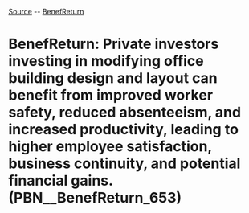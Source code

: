 [Source](https://github.com/mm80843/T3.5/blob/main/docs/index.md) -- [BenefReturn](https://github.com/mm80843/T3.5/tree/main/docs/BenefReturn/index.md) 

# BenefReturn: __Private investors investing in modifying office building design and layout can benefit from improved worker safety, reduced absenteeism, and increased productivity, leading to higher employee satisfaction, business continuity, and potential financial gains.__ (PBN__BenefReturn_653)

